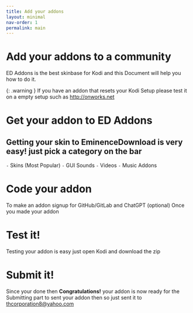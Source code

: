```yaml
---
title: Add your addons
layout: minimal
nav-order: 1
permalink: main
---
```


# Add your addons to a community 
ED Addons is the best skinbase for Kodi and
this Document will help you how to do it.

{: .warning } 
If you have an addon that resets your Kodi Setup
please test it on a empty setup such as http://onworks.net

# Get your addon to ED Addons
Getting your skin to EminenceDownload is very easy!
just pick a category on the bar
---

`-` Skins (Most Popular)
`-` GUI Sounds
`-` Videos
`-` Music Addons
# Code your addon 
To make an addon signup for GitHub/GitLab and ChatGPT (optional)
Once you made your addon
# Test it!
Testing your addon is easy just open Kodi and download the zip
# Submit it!
Since your done then **Congratulations!** your addon is now ready for the Submitting part to sent your addon then so just sent it to thcorporation8@yahoo.com 
